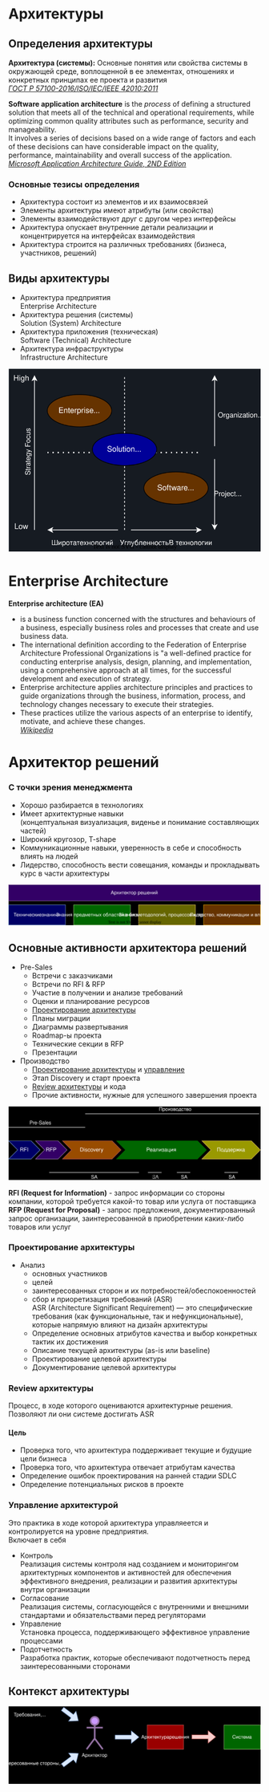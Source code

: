 # Архитектуры
## Определения архитектуры
**Архитектура (системы):** Основные понятия или свойства системы в окружающей среде, воплощенной в ее элементах, отношениях и конкретных принципах ее проекта и развития\
_[ГОСТ Р 57100-2016/ISO/IEC/IEEE 42010:2011](https://docs.cntd.ru/document/1200139542)_

**Software application architecture** is the _process_ of defining a structured solution that meets all of the technical and operational requirements, while optimizing common quality attributes such as performance, security and manageability.\
It involves a series of decisions based on a wide range of factors and each of these decisions can have considerable impact on the quality, performance, maintainability and overall success of the application.\
_[Microsoft Application Architecture Guide, 2ND Edition](https://www.amazon.com/Microsoft®-Application-Architecture-Patterns-Practices/dp/073562710X?asin=073562710X&revisionId=&format=4&depth=1)_

### Основные тезисы определения
- Архитектура состоит из элементов и их взаимосвязей
- Элементы архитектуры имеют атрибуты (или свойства)
- Элементы взаимодействуют друг с другом через интерфейсы
- Архитектура опускает внутренние детали реализации и концентрируется на интерфейсах взаимодействия
- Архитектура строится на различных требованиях (бизнеса, участников, решений)

## Виды архитектуры
- Архитектура предприятия\
Enterprise Architecture
- Архитектура решения (системы)\
Solution (System) Architecture
- Архитектура приложения (техническая)\
Software (Technical) Architecture
- Архитектура инфраструктуры\
Infrastructure Architecture

![](./schemas/arch_lanscape.svg)

# Enterprise Architecture
**Enterprise architecture (EA)**
- is a business function concerned with the structures and behaviours of a business, especially business roles and processes that create and use business data.
- The international definition according to the Federation of Enterprise Architecture Professional Organizations is "a well-defined practice for conducting enterprise analysis, design, planning, and implementation, using a comprehensive approach at all times, for the successful development and execution of strategy.
- Enterprise architecture applies architecture principles and practices to guide organizations through the business, information, process, and technology changes necessary to execute their strategies.
- These practices utilize the various aspects of an enterprise to identify, motivate, and achieve these changes.\
_[Wikipedia](https://en.wikipedia.org/wiki/Enterprise_architecture)_

# Архитектор решений
### С точки зрения менеджмента
- Хорошо разбирается в технологиях
- Имеет архитектурные навыки\
(концептуальная визуализация, виденье и понимание составляющих частей)
- Широкий кругозор, T-shape
- Коммуникационные навыки, уверенность в себе и способность влиять на людей
- Лидерство, способность вести совещания, команды и прокладывать курс в части архитектуры

![](schemas/solution_architect.svg)

## Основные активности архитектора решений
- Pre-Sales
  - Встречи с заказчиками 
  - Встречи по RFI & RFP
  - Участие в получении и анализе требований
  - Оценки и планирование ресурсов
  - [Проектирование архитектуры](#проектирование-архитектуры)
  - Планы миграции
  - Диаграммы развертывания
  - Roadmap-ы проекта
  - Технические секции в RFP
  - Презентации
- Производство
  - [Проектирование архитектуры](#проектирование-архитектуры) и [управление](#управление-архитектурой)
  - Этап Discovery и старт проекта
  - [Review архитектуры](#review-архитектуры) и кода
  - Прочие активности, нужные для успешного завершения проекта

![](schemas/sa_activities.svg)

**RFI (Request for Information)** - запрос информации со стороны компании, которой требуется какой-то товар или услуга от поставщика\
**RFP (Request for Proposal)** - запрос предложения, документированный запрос организации, заинтересованной в приобретении каких-либо товаров или услуг

### Проектирование архитектуры
- Анализ
  - основных участников
  - целей
  - заинтересованных сторон и их потребностей/обеспокоенностей
  - сбор и приоретизация требований (ASR)\
ASR (Architecture Significant Requirement) — это специфические требования (как функциональные, так и нефункциональные), которые напрямую влияют на дизайн архитектуры
  - Определение основных атрибутов качества и выбор конкретных тактик их достижения
  - Описание текущей архитектуры (as-is или baseline)
  - Проектирование целевой архитектуры
  - Документирование целевой архитектуры

### Review архитектуры
Процесс, в ходе которого оцениваются архитектурные решения.\
Позволяют ли они системе достигать ASR

#### Цель
- Проверка того, что архитектура поддерживает текущие и будущие цели бизнеса
- Проверка того, что архитектура отвечает атрибутам качества
- Определение ошибок проектирования на ранней стадии SDLC
- Определение потенциальных рисков в проекте

### Управление архитектурой
Это практика в ходе которой архитектура управляеется и контролируется на уровне предприятия.\
Включает в себя
- Контроль\
Реализация системы контроля над созданием и мониторингом архитектурных компонентов и активностей для обеспечения эффективного внедрения, реализации и развития архитектуры внутри организации
- Согласование\
Реализация системы, согласующейся с внутренними и внешними стандартами и обязательствами перед регуляторами
- Управление\
Установка процесса, поддерживающего эффективное управление процессами
- Подотчетность\
Разработка практик, которые обеспечивают подотчетность перед заинтересованными сторонами

## Контекст архитектуры
![](schemas/sa_context.svg)
